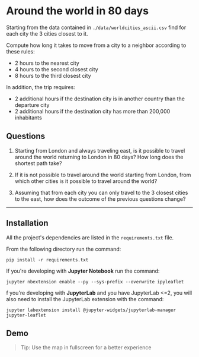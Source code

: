 # Around the world in 80 days

Starting from the data contained in `./data/worldcities_ascii.csv` find for each city the 3 cities closest to it.

Compute how long it takes to move from a city to a neighbor according to these rules:

- 2 hours to the nearest city
- 4 hours to the second closest city
- 8 hours to the third closest city

In addition, the trip requires:

- 2 additional hours if the destination city is in another country than the departure city
- 2 additional hours if the destination city has more than 200,000 inhabitants

## Questions
1. Starting from London and always traveling east, is it possible to travel around the world returning to London in 80 days? How long does the shortest path take?

2. If it is not possible to travel around the world starting from London, from which other cities is it possible to travel around the world?

3. Assuming that from each city you can only travel to the 3 closest cities to the east, how does the outcome of the previous questions change?

---

## Installation 

All the project's dependencies are listed in the `requirements.txt` file.

From the following directory run the command:

```
pip install -r requirements.txt
```

If you're developing with **Jupyter Notebook** run the command:

```
jupyter nbextension enable --py --sys-prefix --overwrite ipyleaflet
```

f you're developing with **JupyterLab** and you have JupyterLab <=2, you will also need to install the JupyterLab extension with the command:

```
jupyter labextension install @jupyter-widgets/jupyterlab-manager jupyter-leaflet
```

## Demo



> Tip: Use the map in fullscreen for a better experience
